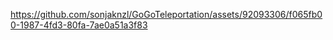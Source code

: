 

https://github.com/sonjaknzl/GoGoTeleportation/assets/92093306/f065fb00-1987-4fd3-80fa-7ae0a51a3f83


